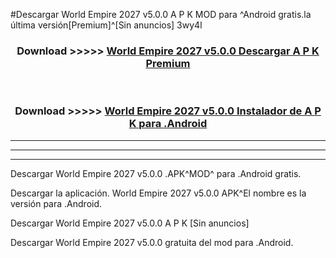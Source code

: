 #Descargar World Empire 2027 v5.0.0 A P K MOD para ^Android gratis.la última versión[Premium]^[Sin anuncios] 3wy4l



<div align="center">
<h3>Download >>>>> <a href="https://es-web.web.app/?es= ${title}">World Empire 2027 v5.0.0 Descargar A P K Premium</a></h3><br>

<h3>Download >>>>> <a href="https://es-web.web.app/?es= ${title}">World Empire 2027 v5.0.0 Instalador de A P K para .Android</a></h3>
</div>


----------------------------------------------------------

----------------------------------------------------------

----------------------------------------------------------

Descargar World Empire 2027 v5.0.0 .APK^MOD^ para .Android gratis.

Descargar la aplicación. World Empire 2027 v5.0.0 APK^El nombre es la versión para .Android.

Descargar World Empire 2027 v5.0.0 A P K [Sin anuncios]

Descargar World Empire 2027 v5.0.0 gratuita del mod para .Android.